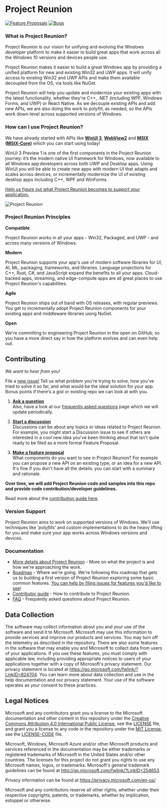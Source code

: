 ﻿# Project Reunion

[![Feature Proposals](https://img.shields.io/github/issues/microsoft/projectreunion/feature%20proposal)](https://github.com/microsoft/ProjectReunion/issues?q=is%3Aissue+is%3Aopen+label%3A%22feature+proposal%22)
[![Bugs](https://img.shields.io/github/issues/microsoft/projectreunion/bug)](https://github.com/microsoft/ProjectReunion/issues?q=is%3Aissue+is%3Aopen+label%3Abug)


### What is Project Reunion?
Project Reunion is our vision for unifying and evolving the Windows developer platform to make it easier
to build great apps that work across all the Windows 10 versions and devices people use.

Project Reunion makes it easier to build a great Windows app by providing a unified platform for new 
and existing Win32 and UWP apps. It will unify access to existing Win32 and UWP APIs and make them 
available decoupled from the OS, via tools like NuGet. 

Project Reunion will help you update and modernize your existing apps with the latest functionality, 
whether they're C++, .NET (including WPF, Windows Forms, and UWP) or React Native. As we decouple 
existing APIs and add new APIs, we are also doing the work to polyfill, as needed, so the APIs work 
down-level across supported versions of Windows. 


### How can I use Project Reunion?
We have already started with APIs like 
**[WinUI 3](https://github.com/microsoft/microsoft-ui-xaml)**,
**[WebView2](https://docs.microsoft.com/en-us/microsoft-edge/webview2/)** and 
**[MSIX](https://docs.microsoft.com/en-us/windows/msix/overview)**
**([MSIX-Core](https://github.com/microsoft/msix-packaging))** 
which you can start using today!

WinUI 3 Preview 1 is one of the first components in the Project Reunion journey: it’s the modern 
native UI framework for Windows, now available to all Windows app developers across both UWP and 
Desktop apps. Using WinUI you will be able to create new apps with modern UI that adapts and scales 
across devices, or incrementally modernize the UI of existing desktop apps including C++, WPF and 
WinForms.

[Help us figure out what Project Reunion becomes to support your application.](https://github.com/microsoft/ProjectReunion/issues/new/choose)

![Project Reunion](docs/images/projectreunion.gif)

### Project Reunion Principles

**Compatible**

Project Reunion works in all your apps - Win32, Packaged, and UWP - and across many versions of Windows.

**Modern**

Project Reunion supports your app's use of modern software libraries for UI, AI, ML, packaging, frameworks, 
and libraries. Language projections for C++, Rust, C#, and JavaScript expand the benefits to all your 
apps.  Cloud-backed apps, streaming, and edge-compute apps are all great places to use Project Reunion's 
capabilities.

**Agile**

Project Reunion ships out of band with OS releases, with regular previews. You get to incrementally 
adopt Project Reunion components for your existing apps and middleware libraries using NuGet.

**Open**

We're committing to engineering Project Reunion in the open on GitHub, so you have a more direct 
say in how the platform evolves and can even help out.

## Contributing

_We want to hear from you!_

File a [new issue!](https://github.com/microsoft/ProjectReunion/issues/new/choose) Tell us what problem you're
trying to solve, how you've tried to solve it so far, and what would be the ideal solution for your app.  Bonus
points if there's a gist or existing repo we can look at with you.


1. **[Ask a question](https://github.com/microsoft/ProjectReunion/issues/new?assignees=&labels=question&template=question.md&title=Question%3A+%5Byour+question+here%5D)**<br>
    Also, have a look at our [frequently asked questions](docs/faq.md) page which we will update periodically.

2. **[Start a discussion](https://github.com/microsoft/ProjectReunion/discussions)**<br>
   Discussions can be about any topics or ideas related to Project Reunion. For example,
   you might start a Discussion issue to see if others are interested in a cool new idea
   you've been thinking about that isn't quite ready to be filed as a more formal Feature Proposal.

3. **[Make a feature proposal](https://github.com/microsoft/ProjectReunion/issues/new?assignees=&labels=feature+proposal&template=feature-proposal.md&title=)**<br>
   What components do you want to see in Project Reunion? For example you can propose a new API on an existing type, or an idea for a new API.
   It's fine if you don't have all the details: you can start with a summary and rationale.

**Over time, we will add Project Reunion code and samples into this repo and provide code contribution/developer guidelines.**

Read more about the [contribution guide here](docs/contributor-guide.md).

### Version Support

Project Reunion aims to work on supported versions of Windows. We'll use techniques like '_polyfills_' 
and custom implementations to do the heavy lifting for you and make sure your app works across Windows
versions and devices.

### Documentation

* [More details about Project Reunion](https://github.com/microsoft/ProjectReunion/blob/master/docs/README.md) - 
More on what the project is and how we're approaching the work.
* [Roadmap](docs/roadmap.md) - Where we're going. We're following this roadmap that 
gets us to building a first version of Project Reunion exploring some basic common features.
  [You can help by filing issues for features you'd like to see](https://github.com/microsoft/ProjectReunion/issues/new/choose)!
* [Contributor guide](docs/contributor-guide.md) - How to contribute to Project Reunion.
* [FAQ](docs/faq.md) - Frequently asked questions about Project Reunion.

## Data Collection

The software may collect information about you and your use of the software and send it
to Microsoft. Microsoft may use this information to provide services and improve our
products and services. You may turn off the telemetry as described in the repository.
There are also some features in the software that may enable you and Microsoft to collect
data from users of your applications. If you use these features, you must comply with
applicable law, including providing appropriate notices to users of your applications
together with a copy of Microsoft's privacy statement. Our privacy statement is located
at https://go.microsoft.com/fwlink/?LinkID=824704. You can learn more about data collection
and use in the help documentation and our privacy statement. Your use of the software
operates as your consent to these practices.

## Legal Notices

Microsoft and any contributors grant you a license to the Microsoft documentation and other content
in this repository under the [Creative Commons Attribution 4.0 International Public License](https://creativecommons.org/licenses/by/4.0/legalcode),
see the [LICENSE](LICENSE) file, and grant you a license to any code in the repository under the [MIT License](https://opensource.org/licenses/MIT), see the
[LICENSE-CODE](LICENSE-CODE) file.

Microsoft, Windows, Microsoft Azure and/or other Microsoft products and services referenced in the documentation
may be either trademarks or registered trademarks of Microsoft in the United States and/or other countries.
The licenses for this project do not grant you rights to use any Microsoft names, logos, or trademarks.
Microsoft's general trademark guidelines can be found at http://go.microsoft.com/fwlink/?LinkID=254653.

Privacy information can be found at https://privacy.microsoft.com/en-us/

Microsoft and any contributors reserve all other rights, whether under their respective copyrights, patents,
or trademarks, whether by implication, estoppel or otherwise.
